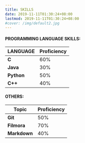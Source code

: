 ```yaml
---
title: SKILLS
date: 2019-11-11T01:30:24+08:00
lastmod: 2019-11-11T01:30:24+08:00
#cover: /img/default2.jpg
---
```

#### PROGRAMMING LANGUAGE SKILLS:

| LANGUAGE	 |  Proficiency
|---|---|
|**C**|60%|
|**Java**|30%|
|**Python**|50%|
|**C++**|40%|


#### OTHERS:
| Topic	 |  Proficiency
|---|---|
|**Git**|50%|
|**Filmora**|70%|
|**Markdown**|40%|
